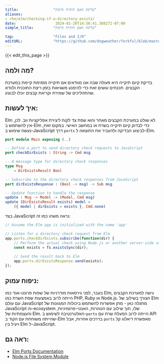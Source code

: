 ```yaml
---
title:                "בדיקה האם תיקייה קיימת"
aliases:
- /he/elm/checking-if-a-directory-exists/
date:                  2024-01-20T14:56:41.388272-07:00
simple_title:         "בדיקה האם תיקייה קיימת"

tag:                  "Files and I/O"
editURL:              "https://github.com/dogweather/forkful/blob/master/content/he/elm/checking-if-a-directory-exists.md"
---
```


{{< edit_this_page >}}

## מה ולמה?
בדיקת קיום תיקייה היא פעולה שבה אנו מוודאים אם תיקייה מסוימת קיימת במערכת הקבצים. תכנתים עושים זאת כדי להימנע משגיאות בזמן ריצת התוכנית ולוודא שהתהליכים של שמירת וקריאת קבצים יוכלו לבוצע.

## איך לעשות:
Elm לא שולט במערכת הקבצים מאחר והוא שפת צד לקוח ליצירת אפליקציות ווב. לכן, אין להשתמש ב-Elm כדי לבדוק קיום תיקייה בשרת או במחשב האישי. במקום זאת, נעשה שימוש ב-JavaScript דרך `ports` לביצוע הבדיקה ולהעביר את התוצאה ל-Elm.

```Elm
port module Main exposing (..)

-- Define a port to send directory check requests to JavaScript
port checkDirExists : String -> Cmd msg

-- A message type for directory check responses
type Msg
    = DirExistsResult Bool

-- Subscribe to the directory check responses from JavaScript
port dirExistsResponse : (Bool -> msg) -> Sub msg

-- Update function to handle the response
update : Msg -> Model -> (Model, Cmd msg)
update (DirExistsResult exists) model =
    ({ model | dirExists = exists }, Cmd.none)
```

בצד JavaScript נראה משהו כמו זה:

```javascript
// Assume the Elm app is initialized with the name 'app'

// Listen for a directory check request from Elm
app.ports.checkDirExists.subscribe(function(dir) {
    // Perform the actual check using Node.js or another server-side solution
    const exists = fs.existsSync(dir);
  
    // Send the result back to Elm
    app.ports.dirExistsResponse.send(exists);
});
```

## ניפוח עמוק:
בעבר, לפני גירסאות מודרניות של שפות פרונט-אנד כמו Elm, גישה למערכת הקבצים הייתה לרוב באמצעות שפת השרת כמו PHP, Ruby או Node.js. הצורך בשילוב של Elm עם עולם JavaScript מתגלה כאן - מתן אפשרות להשתמש ביכולות המגוונות של JavaScript וה-ecosystem שלו, תוך שילוב עם הטהרות, האנטי-פרגמיניות, והעצמתיות של Elm. האלטרנטיבה לשימוש ב-`ports` הייתה לרוב הפעלת שרת עם API שהייתה משוחחת עם הקוד ב-Elm בדרכים אחרות, אבל `ports` מאפשרת דיאלוג קל ויעיל בין Elm ל-JavaScript.

## ראה גם:
- [Elm Ports Documentation](https://guide.elm-lang.org/interop/ports.html)
- [Node.js File System Module](https://nodejs.org/api/fs.html#fs_file_system)
